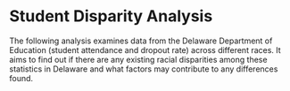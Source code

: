 # Student Disparity Analysis

The following analysis examines data from the Delaware Department of Education (student attendance and dropout rate) across different races. It aims to find out if there are any existing racial disparities among these statistics in Delaware and what factors may contribute to any differences found. 